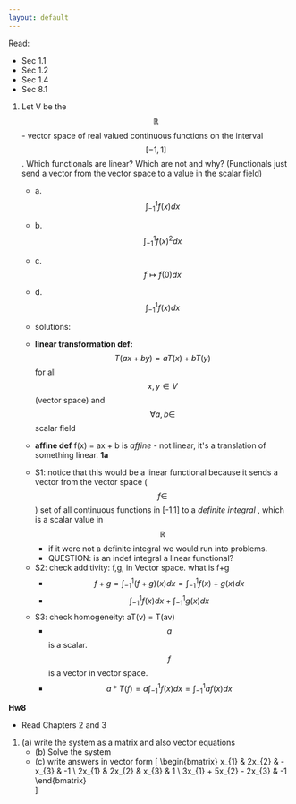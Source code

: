 ```yaml
---
layout: default
---
```

<script type="text/javascript" async
  src="https://cdn.mathjax.org/mathjax/latest/MathJax.js?config=TeX-MML-AM_CHTML">
</script>

Read:
- Sec 1.1
- Sec 1.2
- Sec 1.4
- Sec 8.1

1. Let V be the $$\mathbb{R}$$- vector space of real valued continuous functions on the interval $$[-1,1]$$. Which functionals are linear? Which are not and why? (Functionals just send a vector from the vector space to a value in the scalar field)
    - a. $$\int_{-1}^{1} f(x)dx$$
    - b. $$\int_{-1}^{1} f(x)^{2}dx$$
    - c. $$f \mapsto f(0)dx$$
    - d. $$\int_{-1}^{1} f(x)dx$$

    - solutions:
    - **linear transformation def:** $$T(ax+by) = aT(x) + bT(y)$$ for all $$x,y \in V$$ (vector space) and $$\forall a,b \in$$ scalar field
    - **affine def** f(x) = ax + b is _affine_ - not linear, it's a translation of something linear. 
    **1a**
    * S1: notice that this would be a linear functional because it sends a vector from the vector space ($$f \in $$) set of all continuous functions in [-1,1] to a _definite integral_ , which is a scalar value in $$\mathbb{R}$$
        - if it were not a definite integral we would run into problems. 
        - QUESTION: is an indef integral a linear functional?
    * S2: check additivity: f,g, in Vector space. what is f+g
        - $$f+g = \int_{-1}^{1} (f+g)(x)dx = \int_{-1}^{1} f(x) + g(x) dx$$
        - $$\int_{-1}^{1} f(x)dx + \int_{-1}^{1} g(x)dx $$
    * S3: check homogeneity: aT(v) = T(av)
        - $$a$$ is a scalar. $$f$$ is a vector in vector space. 
        - $$a * T(f) = a \int_{-1}^{1} f(x)dx = \int_{-1}^{1} af(x)dx $$




**Hw8**
- Read Chapters 2 and 3 
1. (a) write the system as a matrix and also vector equations
    * (b) Solve the system
    * (c) write answers in vector form 
\[
\begin{bmatrix}
x_{1} & 2x_{2} & -x_{3}  &  -1 \\
2x_{1} & 2x_{2} & x_{3}  & 1 \\
3x_{1} + 5x_{2} - 2x_{3} & -1 
\end{bmatrix}  
\]
